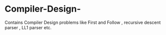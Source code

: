 ﻿# Compiler-Design-
Contains Compiler Design problems like First and Follow , recursive descent parser , LL1 parser etc.
